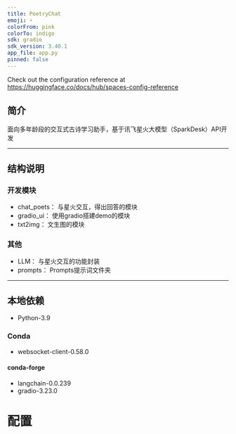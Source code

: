 ```yaml
---
title: PoetryChat
emoji: ⚡
colorFrom: pink
colorTo: indigo
sdk: gradio
sdk_version: 3.40.1
app_file: app.py
pinned: false
---
```


Check out the configuration reference at https://huggingface.co/docs/hub/spaces-config-reference


## 简介
面向多年龄段的交互式古诗学习助手，基于讯飞星火大模型（SparkDesk）API开发

---

## 结构说明

### 开发模块
- chat_poets： 与星火交互，得出回答的模块
- gradio_ui： 使用gradio搭建demo的模块
- txt2img： 文生图的模块

### 其他
- LLM： 与星火交互的功能封装
- prompts： Prompts提示词文件夹

---

## 本地依赖
- Python-3.9
### Conda
- websocket-client-0.58.0
#### conda-forge
- langchain-0.0.239
- gradio-3.23.0

# 配置

